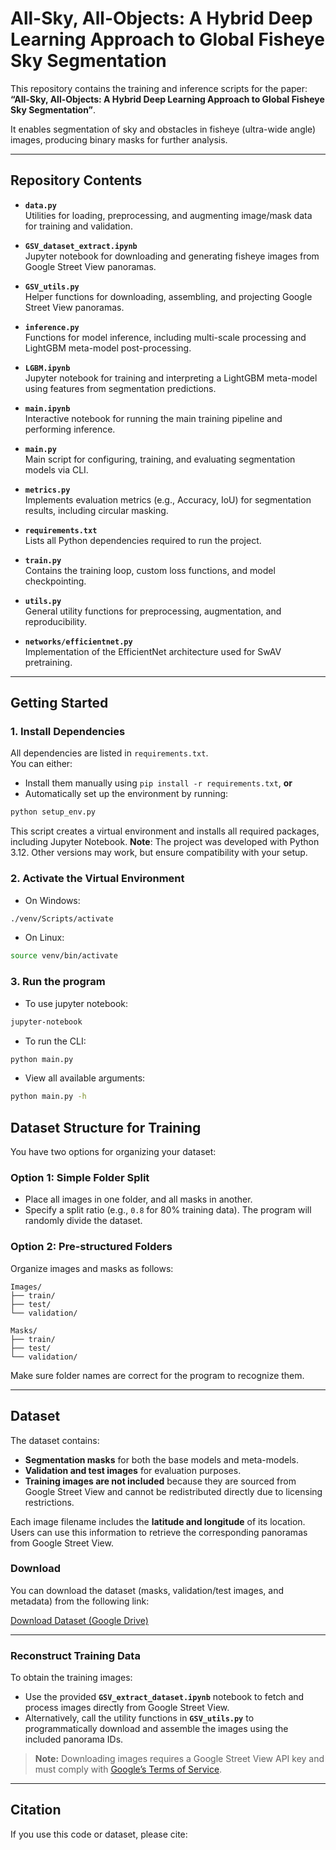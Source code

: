 # All-Sky, All-Objects: A Hybrid Deep Learning Approach to Global Fisheye Sky Segmentation

This repository contains the training and inference scripts for the paper:  
**“All-Sky, All-Objects: A Hybrid Deep Learning Approach to Global Fisheye Sky Segmentation”**.  

It enables segmentation of sky and obstacles in fisheye (ultra-wide angle) images, producing binary masks for further analysis.

---

## Repository Contents

- **`data.py`**  
  Utilities for loading, preprocessing, and augmenting image/mask data for training and validation.

- **`GSV_dataset_extract.ipynb`**  
  Jupyter notebook for downloading and generating fisheye images from Google Street View panoramas.

- **`GSV_utils.py`**  
  Helper functions for downloading, assembling, and projecting Google Street View panoramas.

- **`inference.py`**  
  Functions for model inference, including multi-scale processing and LightGBM meta-model post-processing.

- **`LGBM.ipynb`**  
  Jupyter notebook for training and interpreting a LightGBM meta-model using features from segmentation predictions.

- **`main.ipynb`**  
  Interactive notebook for running the main training pipeline and performing inference.

- **`main.py`**  
  Main script for configuring, training, and evaluating segmentation models via CLI.

- **`metrics.py`**  
  Implements evaluation metrics (e.g., Accuracy, IoU) for segmentation results, including circular masking.

- **`requirements.txt`**  
  Lists all Python dependencies required to run the project.

- **`train.py`**  
  Contains the training loop, custom loss functions, and model checkpointing.

- **`utils.py`**  
  General utility functions for preprocessing, augmentation, and reproducibility.

- **`networks/efficientnet.py`**  
  Implementation of the EfficientNet architecture used for SwAV pretraining.

---

## Getting Started

### 1. Install Dependencies

All dependencies are listed in `requirements.txt`.  
You can either:  
- Install them manually using `pip install -r requirements.txt`, **or**  
- Automatically set up the environment by running:  

```bash
python setup_env.py
```
This script creates a virtual environment and installs all required packages, including Jupyter Notebook.
**Note**: The project was developed with Python 3.12. Other versions may work, but ensure compatibility with your setup.

### 2. Activate the Virtual Environment

- On Windows:
```bash
./venv/Scripts/activate
```

- On Linux:
```bash
source venv/bin/activate
```

### 3. Run the program

- To use jupyter notebook:
```bash
jupyter-notebook
```

- To run the CLI:
```bash
python main.py
```

- View all available arguments:
```bash
python main.py -h
```

## Dataset Structure for Training

You have two options for organizing your dataset:

### Option 1: Simple Folder Split

- Place all images in one folder, and all masks in another.
- Specify a split ratio (e.g., `0.8` for 80% training data). The program will randomly divide the dataset.

### Option 2: Pre-structured Folders

Organize images and masks as follows:
```
Images/
├── train/
├── test/
└── validation/

Masks/
├── train/
├── test/
└── validation/
```
Make sure folder names are correct for the program to recognize them.

---

## Dataset

The dataset contains:  
- **Segmentation masks** for both the base models and meta-models.  
- **Validation and test images** for evaluation purposes.  
- **Training images are not included** because they are sourced from Google Street View and cannot be redistributed directly due to licensing restrictions.  

Each image filename includes the **latitude and longitude** of its location. Users can use this information to retrieve the corresponding panoramas from Google Street View.  

### Download
You can download the dataset (masks, validation/test images, and metadata) from the following link:  

[Download Dataset (Google Drive)](https://drive.google.com/drive/folders/1PnKakX55PCW72MTsl-TXBb6TM5EOUejA?usp=drive_link)

---

### Reconstruct Training Data
To obtain the training images:  
- Use the provided **`GSV_extract_dataset.ipynb`** notebook to fetch and process images directly from Google Street View.  
- Alternatively, call the utility functions in **`GSV_utils.py`** to programmatically download and assemble the images using the included panorama IDs.  

> **Note:** Downloading images requires a Google Street View API key and must comply with [Google’s Terms of Service](https://developers.google.com/maps/terms).  

---

## Citation

If you use this code or dataset, please cite:
